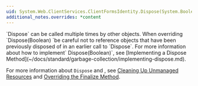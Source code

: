 ```yaml
---
uid: System.Web.ClientServices.ClientFormsIdentity.Dispose(System.Boolean)
additional_notes.overrides: *content
---
```


<p>
      `Dispose` can be called multiple times by other objects. When overriding `Dispose(Boolean) `be careful not to reference objects that have been previously disposed of in an earlier call to `Dispose`. For more information about how to implement` Dispose(Boolean)`, see [Implementing a Dispose Method](~/docs/standard/garbage-collection/implementing-dispose.md).  
  
 For more information about `Dispose` and <xref href="System.Object.Finalize"></xref>, see [Cleaning Up Unmanaged Resources](~/docs/standard/garbage-collection/unmanaged.md) and [Overriding the Finalize Method](http://msdn.microsoft.com/en-us/8026cb68-fe93-43fc-96c1-c09ad7d64cd3).</p>


